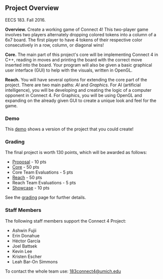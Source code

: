 ## Project Overview
EECS 183. Fall 2016.

**Overview.** Create a working game of Connect 4! This two-player game involves two players alternately dropping colored tokens into a column of a 6x7 board. The first player to have 4 tokens of their respective color consecutively in a row, column, or diagonal wins!

**Core.** The main part of this project's core will be implementing Connect 4 in C++, reading in moves and printing the board with the correct move inserted into the board. Your program will also be given a basic graphical user interface (GUI) to help with the visuals, written in OpenGL.

**Reach.** You will have several options for extending the core part of the project. There are two main paths: _AI_ and _Graphics_. For AI (artificial intelligence), you will be developing and creating the logic of a computer opponent in Connect 4. For Graphics, you will be using OpenGL and expanding on the already given GUI to create a unique look and feel for the game.

### Demo
This [demo](https://www.youtube.com/watch?v=1hxmycnrDzo) shows a version of the project that you could create!

### Grading

The final project is worth 130 points, which will be awarded as follows:
* [Proposal](Grading#proposal) - 10 pts
* [Core](Grading#core) - 50 pts
* Core Team Evaluations - 5 pts
* [Reach](Grading#reach) - 50 pts
* Reach Team Evaluations - 5 pts
* [Showcase](Grading#showcase) - 10 pts

See the [grading](Grading) page for further details.

### Staff Members
The following staff members support the Connect 4 Project:

* Ashwin Fujii
* Erin Donahue
* Héctor García
* Joel Battsek
* Kevin Lee
* Kristen Escher
* Leah Bar-On Simmons

To contact the whole team use: 183connect4@umich.edu